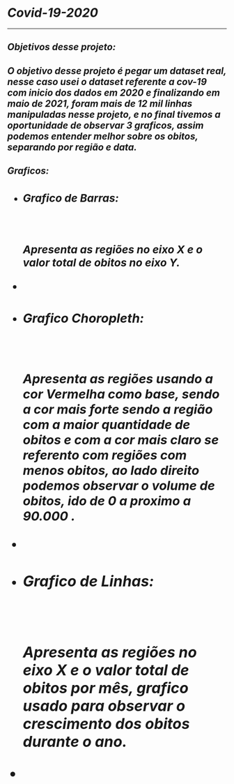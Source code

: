 <h1><em>Covid-19-2020<em/></h1>
<hr/>
<h2>Objetivos desse projeto: <h2/>
  <p>O objetivo desse projeto é pegar um dataset real, nesse caso usei o dataset referente a cov-19 com inicio dos dados em 2020 e finalizando em maio de 2021, foram mais de 12 mil linhas manipuladas nesse projeto, e no final tivemos a oportunidade de observar 3 graficos, assim podemos entender melhor sobre os obitos, separando por região e data.<p/>
<h2>Graficos: <h2/>
  <ul>
    <li><h3>Grafico de Barras: <h3/><br/>
      <p>Apresenta as regiões no eixo X e o valor total de obitos no eixo Y.<p/><li/>
    <li><h3>Grafico Choropleth: <h3/><br/>
      <p>Apresenta as regiões usando a cor Vermelha como base, sendo a cor mais forte sendo a região com a maior quantidade de obitos e com a cor mais claro se referento com regiões com menos obitos, ao lado direito podemos observar o volume de obitos, ido de 0 a proximo a 90.000 .<p/><li/>
    <li><h3>Grafico de Linhas: <h3/><br/>
      <p>Apresenta as regiões no eixo X e o valor total de obitos por mês, grafico usado para observar o crescimento dos obitos durante o ano.<p/><li/>
  <ul/>

